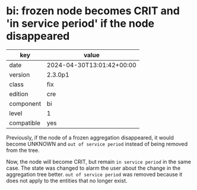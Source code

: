 [//]: # (werk v2)
# bi: frozen node becomes CRIT and 'in service period' if the node disappeared

key        | value
---------- | ---
date       | 2024-04-30T13:01:42+00:00
version    | 2.3.0p1
class      | fix
edition    | cre
component  | bi
level      | 1
compatible | yes

Previously, if the node of a frozen aggregation disappeared, it would
become UNKNOWN and `out of service period` instead of being removed from the tree.

Now, the node will become CRIT, but remain `in service period` in the same case.
The state was changed to alarm the user about the change in the aggregation tree better.
`out of service period` was removed because it does not apply to the entities that no longer exist.
